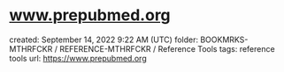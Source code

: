 # www.prepubmed.org

created: September 14, 2022 9:22 AM (UTC)
folder: BOOKMRKS-MTHRFCKR / REFERENCE-MTHRFCKR / Reference Tools
tags: reference tools
url: https://www.prepubmed.org